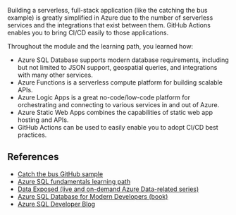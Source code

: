Building a serverless, full-stack application (like the catching the bus example) is greatly simplified in Azure due to the number of serverless services and the integrations that exist between them. GitHub Actions enables you to bring CI/CD easily to those applications.

Throughout the module and the learning path, you learned how:

* Azure SQL Database supports modern database requirements, including but not limited to JSON support, geospatial queries, and integrations with many other services.
* Azure Functions is a serverless compute platform for building scalable APIs.
* Azure Logic Apps is a great no-code/low-code platform for orchestrating and connecting to various services in and out of Azure.
* Azure Static Web Apps combines the capabilities of static web app hosting and APIs.
* GitHub Actions can be used to easily enable you to adopt CI/CD best practices.

## References

* [Catch the bus GitHub sample](aka.ms/catchthebus)
* [Azure SQL fundamentals learning path](aka.ms/azuresqlfundamentals)
* [Data Exposed (live and on-demand Azure Data-related series)](aka.ms/azuresqlyt)
* [Azure SQL Database for Modern Developers (book)](aka.ms/azuresqlfordevelopers)
* [Azure SQL Developer Blog](https://devblogs.microsoft.com/azure-sql/)
